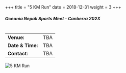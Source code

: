 +++
title = "5 KM Run"
date = 2018-12-31
weight = 3
+++

<div class="row">
<div class="col-md-6">

##### **Oceania Nepali Sports Meet - Canberra 202X** <br><br>

<table class="table table-responsive">
<tbody>
<tr>
<td><b>Venue:</b></td>
<td>
TBA
</td>
</tr>
<tr>
<td><b>Date & Time:</b></td>
<td>TBA</td>
</tr>
<td><b>Contact:</b></td>
<td>TBA</td>
</tr>
</tbody>
</table>
</div>

<div class="col-md-6 img-fluid">
<img class="img-fluid" src="../5th-onsm/5-km-run/5-km-run.jpg" alt="5 KM Run">
</div>

</div>



<br><br>